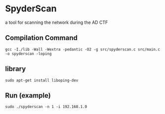 # SpyderScan

a tool for scanning the network during the AD CTF

## Compilation Command
``` gcc -I./lib -Wall -Wextra -pedantic -O2 -g src/spyderscan.c src/main.c -o spyderscan -loping ```

## library
``` sudo apt-get install liboping-dev ```

## Run (example)
``` sudo ./spyderscan -n 1 -i 192.168.1.0 ```